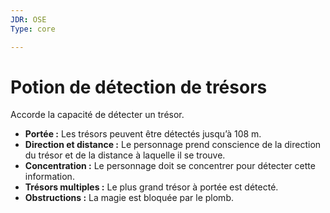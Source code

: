 ```yaml
---
JDR: OSE
Type: core

---
```

# Potion de détection de trésors

Accorde la capacité de détecter un trésor.

- **Portée :** Les trésors peuvent être détectés jusqu’à 108 m.
- **Direction et distance :** Le personnage prend conscience de la direction du trésor et de la distance à laquelle il se trouve.
- **Concentration :** Le personnage doit se concentrer pour détecter cette information.
- **Trésors multiples :** Le plus grand trésor à portée est détecté.
- **Obstructions :** La magie est bloquée par le plomb.